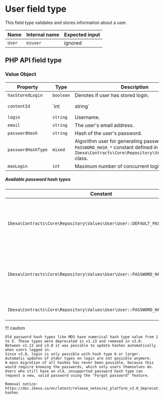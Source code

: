 # User field type

This field type validates and stores information about a user.

| Name   | Internal name | Expected input |
|--------|---------------|----------------|
| `User` | `ezuser`      | ignored        |

## PHP API field type

### Value Object

|Property|Type|Description|Example|
|------|------|------|------|
|`hasStoredLogin`|`boolean`|Denotes if user has stored login.|`true`|
|`contentId`|`int|string`|ID of the content item corresponding to the user.|`42`|
|`login`|`string`|Username.|`john`|
|`email`|`string`|The user's email address.|`john@smith.com`|
|`passwordHash`|`string`|Hash of the user's password.|`1234567890abcdef`|
|`passwordHashType`|`mixed`|Algorithm user for generating password hash as a `PASSWORD_HASH_*` constant defined in `Ibexa\Contracts\Core\Repository\Values\User\User` class.|`User::PASSWORD_HASH_PHP_DEFAULT`|
|`maxLogin`|`int`|Maximum number of concurrent logins.|`1000`|

##### Available password hash types

|Constant|Description|
|------|------|
|`Ibexa\Contracts\Core\Repository\Values\User\User::DEFAULT_PASSWORD_HASH`|Default password hash, used when none is specified, may change over time.|
|`Ibexa\Contracts\Core\Repository\Values\User\User::PASSWORD_HASH_PHP_DEFAULT`|Passwords hashed by PHP's default algorithm, which may change over time.|
|`Ibexa\Contracts\Core\Repository\Values\User\User::PASSWORD_HASH_BCRYPT`|Bcrypt hash of the password.|

!!! caution

    Old password hash types like MD5 have numerical hash type value from 1 to 5. These types were deprecated in v1.13 and removed in v3.0.
    Between v1.13 and v3.0 it was possible to update hashes automatically when users logged in.
    Since v3.0, login is only possible with hash type 6 or larger. Automatic updates of older types on login are not possible anymore.
    A mass migration of all hashes has never been possible, because this would require knowing the passwords, which only users themselves do.
    Users who still have an old, unsupported password hash type can request a new, valid password using the "Forgot password" feature.

    Removal notice: https://doc.ibexa.co/en/latest/release_notes/ez_platform_v3.0_deprecations/#password-hashes
